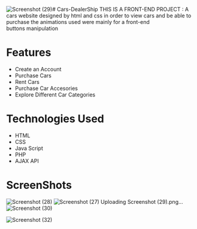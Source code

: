 ![Screenshot (29)](https://github.com/Ahmedd02/Cars-DealerShip/assets/107642361/503f2810-3a97-476a-89cc-43f3f69b6817)# Cars-DealerShip
THIS IS A FRONT-END PROJECT : A cars website designed by html and css in order to view cars and be able to purchase the animations used were mainly for a front-end buttons manipulation

# Features
- Create an Account
- Purchase Cars
- Rent Cars
- Purchase Car Accesories
- Explore Different Car Categories
  

# Technologies Used
- HTML
- CSS
- Java Script
- PHP
- AJAX API

# ScreenShots

![Screenshot (28)](https://github.com/Ahmedd02/Cars-DealerShip/assets/107642361/2f384cce-d079-4e91-b15f-07965cfcfb27)
![![Screenshot (27)](https://github.com/Ahmedd02/Cars-DealerShip/assets/107642361/2e6ef3ee-7563-4e70-8081-32ca253e0d7b)
Uploading Screenshot (29).png…]()
![Screenshot (30)](https://github.com/Ahmedd02/Cars-DealerShip/assets/107642361/6ddff3ee-f4bd-4137-8194-676a83dc6808)

![Screenshot (32)](https://github.com/Ahmedd02/Cars-DealerShip/assets/107642361/ab8cb62f-edb9-4157-8bef-8a8222f9540a)



